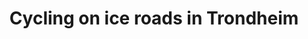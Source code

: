 ---
title: Cycling on ice roads in Trondheim
takenAt: '2022-03-02T10:00:00.000Z'
license: CC BY-ND 4.0
video:
  youtube: xz0nlydKlAE
geo:
  lat: 63.43471816088551
  lng: 10.426583482039604
tags:
  - winter
  - trondheim

---